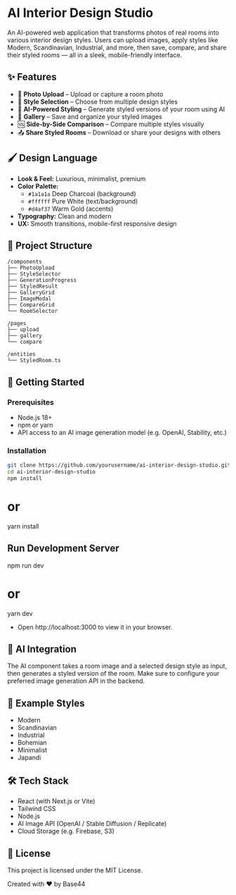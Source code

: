 # AI Interior Design Studio

An AI-powered web application that transforms photos of real rooms into various interior design styles. Users can upload images, apply styles like Modern, Scandinavian, Industrial, and more, then save, compare, and share their styled rooms — all in a sleek, mobile-friendly interface.

## ✨ Features

- 📸 **Photo Upload** – Upload or capture a room photo
- 🎨 **Style Selection** – Choose from multiple design styles
- 🧠 **AI-Powered Styling** – Generate styled versions of your room using AI
- 💾 **Gallery** – Save and organize your styled images
- 🆚 **Side-by-Side Comparison** – Compare multiple styles visually
- 📤 **Share Styled Rooms** – Download or share your designs with others

## 🖌️ Design Language

- **Look & Feel:** Luxurious, minimalist, premium
- **Color Palette:**
  - `#1a1a1a` Deep Charcoal (background)
  - `#ffffff` Pure White (text/background)
  - `#d4af37` Warm Gold (accents)
- **Typography:** Clean and modern
- **UX:** Smooth transitions, mobile-first responsive design

## 📁 Project Structure

```
/components
├── PhotoUpload
├── StyleSelector
├── GenerationProgress
├── StyledResult
├── GalleryGrid
├── ImageModal
├── CompareGrid
└── RoomSelector

/pages
├── upload
├── gallery
└── compare

/entities
└── StyledRoom.ts
```

## 🚀 Getting Started

### Prerequisites

- Node.js 18+
- npm or yarn
- API access to an AI image generation model (e.g. OpenAI, Stability, etc.)

### Installation

```bash
git clone https://github.com/yourusername/ai-interior-design-studio.git
cd ai-interior-design-studio
npm install
```
# or
yarn install

## Run Development Server

npm run dev
# or
yarn dev

- Open http://localhost:3000 to view it in your browser.

## 🧠 AI Integration
The AI component takes a room image and a selected design style as input, then generates a styled version of the room. Make sure to configure your preferred image generation API in the backend.

## 📸 Example Styles

- Modern
- Scandinavian
- Industrial
- Bohemian
- Minimalist
- Japandi

## 🛠️ Tech Stack

- React (with Next.js or Vite)
- Tailwind CSS
- Node.js
- AI Image API (OpenAI / Stable Diffusion / Replicate)
- Cloud Storage (e.g. Firebase, S3)

## 📄 License

This project is licensed under the MIT License.

Created with ❤️ by Base44
























